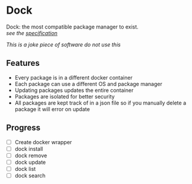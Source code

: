 # Dock

Dock: the most compatible package manager to exist.<br>
_see the [specification](spec.md)_

_This is a joke piece of software do not use this_
## Features

- Every package is in a different docker container
- Each package can use a different OS and package manager
- Updating packages updates the entire container
- Packages are isolated for better security
- All packages are kept track of in a json file so if you manually delete a package it will error on update 

## Progress

- [ ] Create docker wrapper
- [ ] dock install
- [ ] dock remove
- [ ] dock update
- [ ] dock list
- [ ] dock search
